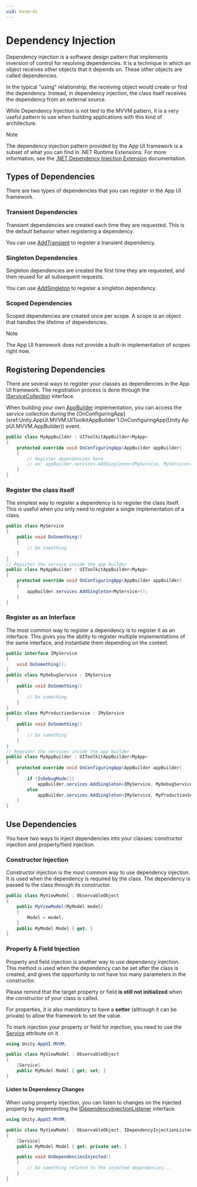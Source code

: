 ```yaml
---
uid: mvvm-di
---
```


# Dependency Injection

Dependency injection is a software design pattern that implements inversion of control for resolving dependencies.
It is a technique in which an object receives other objects that it depends on.
These other objects are called dependencies.

In the typical "using" relationship, the receiving object would create or find the dependency.
Instead, in dependency injection, the class itself receives the dependency from an external source.

While Dependency Injection is not tied to the MVVM pattern, it is a very useful pattern to use when building
applications with this kind of architecture.

> [!NOTE]
> The dependency injection pattern provided by the App UI framework is a subset of what you can find in
> .NET Runtime Extensions. For more information, see the
> [.NET Dependency Injection Extension](https://learn.microsoft.com/en-us/dotnet/core/extensions/dependency-injection) documentation.

## Types of Dependencies

There are two types of dependencies that you can register in the App UI framework.

### Transient Dependencies

Transient dependencies are created each time they are requested. This is the default behavior when registering a dependency.

You can use [AddTransient](xref:Unity.AppUI.MVVM.ServicesCollectionExtensions.AddTransient(Unity.AppUI.MVVM.IServiceCollection,System.Type)) to register a transient dependency.

### Singleton Dependencies

Singleton dependencies are created the first time they are requested, and then reused for all subsequent requests.

You can use [AddSingleton](xref:Unity.AppUI.MVVM.ServicesCollectionExtensions.AddSingleton(Unity.AppUI.MVVM.IServiceCollection,System.Type)) to register a singleton dependency.

### Scoped Dependencies

Scoped dependencies are created once per scope. A scope is an object that handles the lifetime of dependencies.

> [!NOTE]
> The App UI framework does not provide a built-in implementation of scopes right now.

## Registering Dependencies

There are several ways to register your classes as dependencies in the App UI framework. The registration process is
done through the [IServiceCollection](xref:Unity.AppUI.MVVM.IServiceCollection) interface.

When building your own [AppBuilder](xref:Unity.AppUI.MVVM.UIToolkitAppBuilder`1) implementation, you can access the service collection
during the [OnConfiguringApp](xref:Unity.AppUI.MVVM.UIToolkitAppBuilder`1.OnConfiguringApp(Unity.AppUI.MVVM.AppBuilder)) event.

```cs
public class MyAppBuilder : UIToolkitAppBuilder<MyApp>
{
    protected override void OnConfiguringApp(AppBuilder appBuilder)
    {
        // Register dependencies here
        // ex: appBuilder.services.AddSingleton<IMyService, MyService>();
    }
}
```

### Register the class itself

The simplest way to register a dependency is to register the class itself. This is useful when you only need to
register a single implementation of a class.

```cs
public class MyService
{
    public void DoSomething()
    {
        // Do something
    }
}
// Register the service inside the app builder
public class MyAppBuilder : UIToolkitAppBuilder<MyApp>
{
    protected override void OnConfiguringApp(AppBuilder appBuilder)
    {
        appBuilder.services.AddSingleton<MyService>();
    }
}
```

### Register as an Interface

The most common way to register a dependency is to register it as an interface.
This gives you the ability to register multiple implementations of the same interface, and instantiate them
depending on the context.

```cs
public interface IMyService
{
    void DoSomething();
}
public class MyDebugService : IMyService
{
    public void DoSomething()
    {
        // Do something
    }
}
public class MyProductionService : IMyService
{
    public void DoSomething()
    {
        // Do something
    }
}
// Register the services inside the app builder
public class MyAppBuilder : UIToolkitAppBuilder<MyApp>
{
    protected override void OnConfiguringApp(AppBuilder appBuilder)
    {
        if (IsDebugMode())
            appBuilder.services.AddSingleton<IMyService, MyDebugService>();
        else
            appBuilder.services.AddSingleton<IMyService, MyProductionService>();
    }
}
```

## Use Dependencies

You have two ways to inject dependencies into your classes: constructor injection and property/field injection.

### Constructor Injection

Constructor injection is the most common way to use dependency injection.
It is used when the dependency is required by the class.
The dependency is passed to the class through its constructor.

```cs
public class MyViewModel : ObservableObject
{
    public MyViewModel(MyModel model)
    {
        Model = model;
    }
    public MyModel Model { get; }
}
```

### Property &amp; Field Injection

Property and field injection is another way to use dependency injection.
This method is used when the dependency can be set after the class is created,
and gives the opportunity to not have too many parameters in the constructor.

Please remind that the target property or field **is still not
initialized** when the constructor of your class is called.

For properties, it is also mandatory to have a **setter**
(although it can be private) to allow the framework to set the value.

To mark injection your property or field for injection,
you need to use the [Service](xref:Unity.AppUI.MVVM.ServiceAttribute) attribute on it.

```cs
using Unity.AppUI.MVVM;

public class MyViewModel : ObservableObject
{
    [Service]
    public MyModel Model { get; set; }
}
```

#### Listen to Dependency Changes

When using property injection, you can listen to changes on the injected property by implementing the
[IDependencyInjectionListener](xref:Unity.AppUI.MVVM.IDependencyInjectionListener) interface.

```cs
using Unity.AppUI.MVVM;

public class MyViewModel : ObservableObject, IDependencyInjectionListener
{
    [Service]
    public MyModel Model { get; private set; }

    public void OnDependenciesInjected()
    {
        // Do something related to the injected dependencies...
    }
}
```